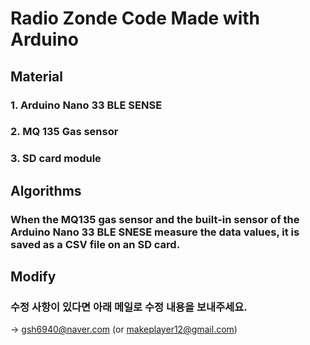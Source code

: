 # Radio Zonde Code Made with Arduino

## Material
### 1. Arduino Nano 33 BLE SENSE
### 2. MQ 135 Gas sensor
### 3. SD card module

## Algorithms
### When the MQ135 gas sensor and the built-in sensor of the Arduino Nano 33 BLE SNESE measure the data values, it is saved as a CSV file on an SD card.

## Modify
### 수정 사항이 있다면 아래 메일로 수정 내용을 보내주세요.
→ gsh6940@naver.com (or makeplayer12@gmail.com)
